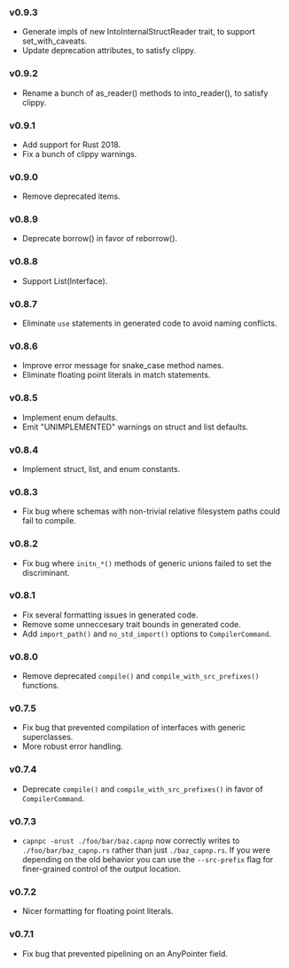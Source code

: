 ### v0.9.3
- Generate impls of new IntoInternalStructReader trait, to support set_with_caveats.
- Update deprecation attributes, to satisfy clippy.

### v0.9.2
- Rename a bunch of as_reader() methods to into_reader(), to satisfy clippy.

### v0.9.1
- Add support for Rust 2018.
- Fix a bunch of clippy warnings.

### v0.9.0
- Remove deprecated items.

### v0.8.9
- Deprecate borrow() in favor of reborrow().

### v0.8.8
- Support List(Interface).

### v0.8.7
- Eliminate `use` statements in generated code to avoid naming conflicts.

### v0.8.6
- Improve error message for snake_case method names.
- Eliminate floating point literals in match statements.

### v0.8.5
- Implement enum defaults.
- Emit "UNIMPLEMENTED" warnings on struct and list defaults.

### v0.8.4
- Implement struct, list, and enum constants.

### v0.8.3
- Fix bug where schemas with non-trivial relative filesystem paths could fail to compile.

### v0.8.2
- Fix bug where `initn_*()` methods of generic unions failed to set the discriminant.

### v0.8.1
- Fix several formatting issues in generated code.
- Remove some unneccesary trait bounds in generated code.
- Add `import_path()` and `no_std_import()` options to `CompilerCommand`.

### v0.8.0
- Remove deprecated `compile()` and `compile_with_src_prefixes()` functions.

### v0.7.5
- Fix bug that prevented compilation of interfaces with generic superclasses.
- More robust error handling.

### v0.7.4
- Deprecate `compile()` and `compile_with_src_prefixes()` in favor of `CompilerCommand`.

### v0.7.3
- `capnpc -orust ./foo/bar/baz.capnp` now correctly writes to `./foo/bar/baz_capnp.rs` rather than
  just `./baz_capnp.rs`. If you were depending on the old behavior you can use the `--src-prefix`
  flag for finer-grained control of the output location.

### v0.7.2
- Nicer formatting for floating point literals.

### v0.7.1
- Fix bug that prevented pipelining on an AnyPointer field.
